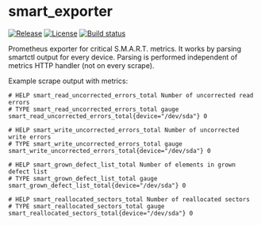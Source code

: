 # smart_exporter

[![Release](https://img.shields.io/github/release/alexdzyoba/smart_exporter.svg?style=flat-square)](https://github.com/alexdzyoba/smart_exporter/releases/latest)
[![License](https://img.shields.io/badge/license-MIT-brightgreen.svg?style=flat-square)](LICENSE)
[![Build status](https://github.com/alexdzyoba/smart_exporter/workflows/Build/badge.svg)](https://github.com/alexdzyoba/smart_exporter/actions)

Prometheus exporter for critical S.M.A.R.T. metrics. It works by parsing
smartctl output for every device. Parsing is performed independent of metrics
HTTP handler (not on every scrape).

Example scrape output with metrics:

    # HELP smart_read_uncorrected_errors_total Number of uncorrected read errors
    # TYPE smart_read_uncorrected_errors_total gauge
    smart_read_uncorrected_errors_total{device="/dev/sda"} 0

    # HELP smart_write_uncorrected_errors_total Number of uncorrected write errors
    # TYPE smart_write_uncorrected_errors_total gauge
    smart_write_uncorrected_errors_total{device="/dev/sda"} 0

    # HELP smart_grown_defect_list_total Number of elements in grown defect list
    # TYPE smart_grown_defect_list_total gauge
    smart_grown_defect_list_total{device="/dev/sda"} 0

    # HELP smart_reallocated_sectors_total Number of reallocated sectors
    # TYPE smart_reallocated_sectors_total gauge
    smart_reallocated_sectors_total{device="/dev/sda"} 0
